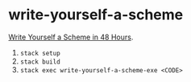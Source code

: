# write-yourself-a-scheme

[Write Yourself a Scheme in 48 Hours](https://en.wikibooks.org/wiki/Write_Yourself_a_Scheme_in_48_Hours).

1. `stack setup`
2. `stack build`
3. `stack exec write-yourself-a-scheme-exe <CODE>`
